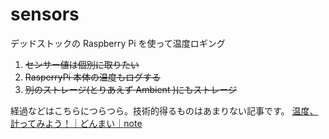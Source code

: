 # sensors

デッドストックの Raspberry Pi を使って温度ロギング

1. ~~センサー値は個別に取りたい~~
2. ~~RasperryPi 本体の温度もログする~~
3. ~~別のストレージ(とりあえず Ambient )にもストレージ~~

経過などはこちらにつらつら。技術的得るものはあまりない記事です。
[温度、計ってみよう！｜どんまい｜note](https://note.com/donmaieveryday/m/m42be4e5986c5)
